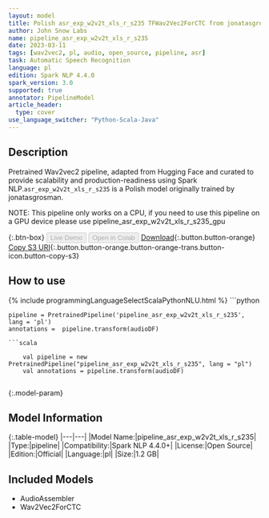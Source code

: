 ```yaml
---
layout: model
title: Polish asr_exp_w2v2t_xls_r_s235 TFWav2Vec2ForCTC from jonatasgrosman
author: John Snow Labs
name: pipeline_asr_exp_w2v2t_xls_r_s235
date: 2023-03-11
tags: [wav2vec2, pl, audio, open_source, pipeline, asr]
task: Automatic Speech Recognition
language: pl
edition: Spark NLP 4.4.0
spark_version: 3.0
supported: true
annotator: PipelineModel
article_header:
  type: cover
use_language_switcher: "Python-Scala-Java"
---
```


## Description

Pretrained Wav2vec2  pipeline, adapted from Hugging Face and curated to provide scalability and production-readiness using Spark NLP.`asr_exp_w2v2t_xls_r_s235` is a Polish model originally trained by jonatasgrosman.

NOTE: This pipeline only works on a CPU, if you need to use this pipeline on a GPU device please use pipeline_asr_exp_w2v2t_xls_r_s235_gpu

{:.btn-box}
<button class="button button-orange" disabled>Live Demo</button>
<button class="button button-orange" disabled>Open in Colab</button>
[Download](https://s3.amazonaws.com/auxdata.johnsnowlabs.com/public/models/pipeline_asr_exp_w2v2t_xls_r_s235_pl_4.4.0_3.0_1678573620081.zip){:.button.button-orange}
[Copy S3 URI](s3://auxdata.johnsnowlabs.com/public/models/pipeline_asr_exp_w2v2t_xls_r_s235_pl_4.4.0_3.0_1678573620081.zip){:.button.button-orange.button-orange-trans.button-icon.button-copy-s3}

## How to use



<div class="tabs-box" markdown="1">
{% include programmingLanguageSelectScalaPythonNLU.html %}
```python

    pipeline = PretrainedPipeline('pipeline_asr_exp_w2v2t_xls_r_s235', lang = 'pl')
    annotations =  pipeline.transform(audioDF)
    
```
```scala

    val pipeline = new PretrainedPipeline("pipeline_asr_exp_w2v2t_xls_r_s235", lang = "pl")
    val annotations = pipeline.transform(audioDF)
    
```
</div>

{:.model-param}
## Model Information

{:.table-model}
|---|---|
|Model Name:|pipeline_asr_exp_w2v2t_xls_r_s235|
|Type:|pipeline|
|Compatibility:|Spark NLP 4.4.0+|
|License:|Open Source|
|Edition:|Official|
|Language:|pl|
|Size:|1.2 GB|

## Included Models

- AudioAssembler
- Wav2Vec2ForCTC